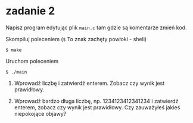 # zadanie 2

Napisz program edytując plik `main.c` tam gdzie są komentarze zmień kod.

Skompiluj poleceniem (`$` To znak zachęty powłoki - shell)

```$ make```

Uruchom poleceniem

```$ ./main```

1. Wprowadź liczbę i zatwierdź enterem. Zobacz czy wynik jest prawidłowy.

2. Wprowadź bardzo długa liczbę, np. 1234123412341234 i zatwierdź enterem, zobacz czy wynik jest prawidłowy. Czy zauważyłeś jakieś niepokojące objawy?


